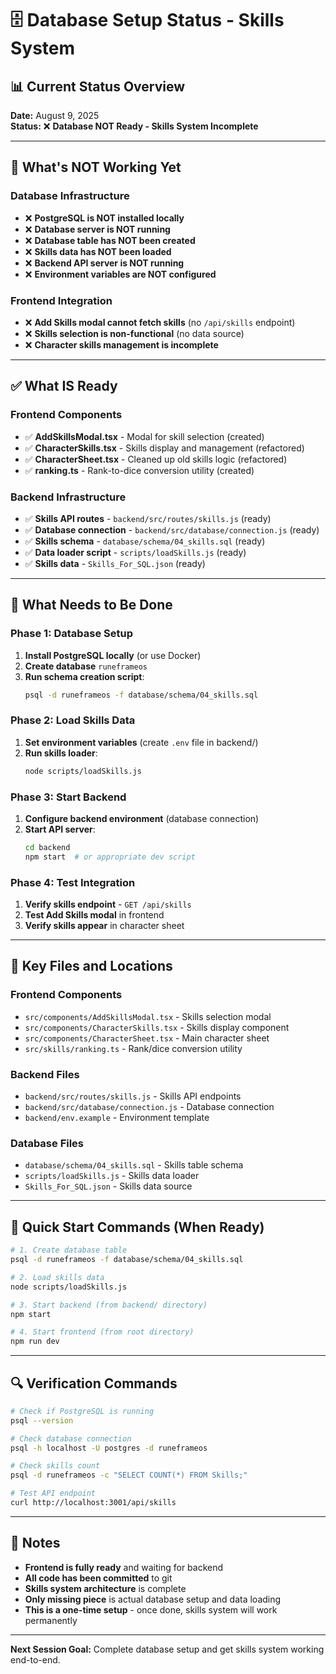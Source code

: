# 🗄️ Database Setup Status - Skills System

## 📊 Current Status Overview

**Date:** August 9, 2025  
**Status:** ❌ **Database NOT Ready - Skills System Incomplete**

---

## 🚫 What's NOT Working Yet

### Database Infrastructure
- ❌ **PostgreSQL is NOT installed locally**
- ❌ **Database server is NOT running**
- ❌ **Database table has NOT been created**
- ❌ **Skills data has NOT been loaded**
- ❌ **Backend API server is NOT running**
- ❌ **Environment variables are NOT configured**

### Frontend Integration
- ❌ **Add Skills modal cannot fetch skills** (no `/api/skills` endpoint)
- ❌ **Skills selection is non-functional** (no data source)
- ❌ **Character skills management is incomplete**

---

## ✅ What IS Ready

### Frontend Components
- ✅ **AddSkillsModal.tsx** - Modal for skill selection (created)
- ✅ **CharacterSkills.tsx** - Skills display and management (refactored)
- ✅ **CharacterSheet.tsx** - Cleaned up old skills logic (refactored)
- ✅ **ranking.ts** - Rank-to-dice conversion utility (created)

### Backend Infrastructure
- ✅ **Skills API routes** - `backend/src/routes/skills.js` (ready)
- ✅ **Database connection** - `backend/src/database/connection.js` (ready)
- ✅ **Skills schema** - `database/schema/04_skills.sql` (ready)
- ✅ **Data loader script** - `scripts/loadSkills.js` (ready)
- ✅ **Skills data** - `Skills_For_SQL.json` (ready)

---

## 🔧 What Needs to Be Done

### Phase 1: Database Setup
1. **Install PostgreSQL locally** (or use Docker)
2. **Create database** `runeframeos`
3. **Run schema creation script**:
   ```bash
   psql -d runeframeos -f database/schema/04_skills.sql
   ```

### Phase 2: Load Skills Data
1. **Set environment variables** (create `.env` file in backend/)
2. **Run skills loader**:
   ```bash
   node scripts/loadSkills.js
   ```

### Phase 3: Start Backend
1. **Configure backend environment** (database connection)
2. **Start API server**:
   ```bash
   cd backend
   npm start  # or appropriate dev script
   ```

### Phase 4: Test Integration
1. **Verify skills endpoint** - `GET /api/skills`
2. **Test Add Skills modal** in frontend
3. **Verify skills appear** in character sheet

---

## 📁 Key Files and Locations

### Frontend Components
- `src/components/AddSkillsModal.tsx` - Skills selection modal
- `src/components/CharacterSkills.tsx` - Skills display component
- `src/components/CharacterSheet.tsx` - Main character sheet
- `src/skills/ranking.ts` - Rank/dice conversion utility

### Backend Files
- `backend/src/routes/skills.js` - Skills API endpoints
- `backend/src/database/connection.js` - Database connection
- `backend/env.example` - Environment template

### Database Files
- `database/schema/04_skills.sql` - Skills table schema
- `scripts/loadSkills.js` - Skills data loader
- `Skills_For_SQL.json` - Skills data source

---

## 🚀 Quick Start Commands (When Ready)

```bash
# 1. Create database table
psql -d runeframeos -f database/schema/04_skills.sql

# 2. Load skills data
node scripts/loadSkills.js

# 3. Start backend (from backend/ directory)
npm start

# 4. Start frontend (from root directory)
npm run dev
```

---

## 🔍 Verification Commands

```bash
# Check if PostgreSQL is running
psql --version

# Check database connection
psql -h localhost -U postgres -d runeframeos

# Check skills count
psql -d runeframeos -c "SELECT COUNT(*) FROM Skills;"

# Test API endpoint
curl http://localhost:3001/api/skills
```

---

## 📝 Notes

- **Frontend is fully ready** and waiting for backend
- **All code has been committed** to git
- **Skills system architecture** is complete
- **Only missing piece** is actual database setup and data loading
- **This is a one-time setup** - once done, skills system will work permanently

---

**Next Session Goal:** Complete database setup and get skills system working end-to-end.
